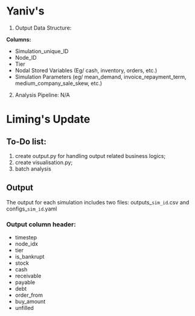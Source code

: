 # Yaniv's 
1) Output Data Structure:

**Columns:**
- Simulation_unique_ID
- Node_ID
- Tier
- Nodal Stored Variables (Eg/ cash, inventory, orders, etc.)
- Simulation Parameters (eg/ mean_demand, invoice_repayment_term, medium_company_sale_skew, etc.)

2) Analysis Pipeline:
N/A




# Liming's Update
## To-Do list:
1. create output.py for handling output related business logics;
2. create visualisation.py;
3. batch analysis

## Output
The output for each simulation includes two files: outputs_`sim_id`.csv and configs_`sim_id`.yaml

### Output column header: 
- timestep
- node_idx
- tier
- is_bankrupt
- stock
- cash
- receivable
- payable
- debt
- order_from
- buy_amount
- unfilled
